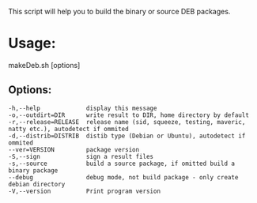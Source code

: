 This script will help you to build the binary or source DEB packages.

Usage: 
=====
makeDeb.sh [options] <path-to-source-tar-file> <debian-directory>

Options:
-------


    -h,--help             display this message
    -o,--outdirt=DIR      write result to DIR, home directory by default
    -r,--release=RELEASE  release name (sid, squeeze, testing, maveric, natty etc.), autodetect if ommited
    -d,--distrib=DISTRIB  distib type (Debian or Ubuntu), autodetect if ommited
    --ver=VERSION         package version
    -S,--sign             sign a result files
    -s,--source           build a source package, if omitted build a binary package
    --debug               debug mode, not build package - only create debian directory
    -V,--version          Print program version
